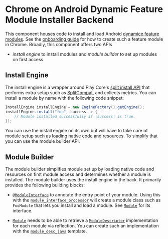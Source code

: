 # Chrome on Android Dynamic Feature Module Installer Backend

This component houses code to install and load Android
[dynamice feature modules](https://developer.android.com/guide/app-bundle). See
the [onboarding guide](../../docs/android_dynamic_feature_modules.md) for how to
create such a feature module in Chrome. Broadly, this component offers two APIs
- _install engine_ to install modules and _module builder_ to set up modules on
first access.

## Install Engine

The install engine is a wrapper around Play Core's
[split install API](https://developer.android.com/guide/app-bundle/playcore)
that performs extra setup such as
[SplitCompat](https://developer.android.com/guide/app-bundle/playcore#access_downloaded_modules),
and collects metrics.
You can install a module by name with the following code snippet:

```java
InstallEngine installEngine = new EngineFactory().getEngine();
installEngine.install("foo", success -> {
    // Module installed successfully if |success| is true.
});
```

You can use the install engine on its own but will have to take care of module
setup such as loading native code and resources. To simplify that you can use
the module builder API.

## Module Builder

The module builder simplifies module set up by loading native code and resources
on first module access and determines whether a module is installed. The module
builder uses the install engine in the back. It primarily provides the following
building blocks:

* [`@ModuleInterface`](android/java/src/org/chromium/components/module_installer/builder/ModuleInterface.java)
  to annotate the entry point of your module. Using this with the
  [`module_interface_processor`](android/BUILD.gn) will create a module class
  such as `FooModule` that lets you install and load a module. See
  [`Module`](android/java/src/org/chromium/components/module_installer/builder/Module.java)
  for its interface.

* [`Module`](android/java/src/org/chromium/components/module_installer/builder/Module.java)
  needs to be able to retrieve a
  [`ModuleDescriptor`](android/java/src/org/chromium/components/module_installer/builder/ModuleDescriptor.java)
  implementation for each module via reflection. You can create such an
  implementation with the [`module_desc_java`](android/module_desc_java.gni)
  template.
